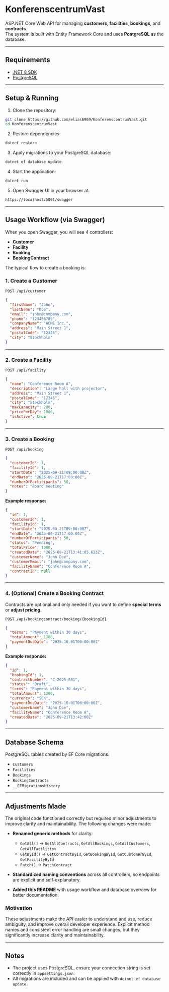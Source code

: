 # KonferenscentrumVast

ASP.NET Core Web API for managing **customers**, **facilities**, **bookings**, and **contracts**.  
The system is built with Entity Framework Core and uses **PostgreSQL** as the database.

---

## Requirements

- [.NET 8 SDK](https://dotnet.microsoft.com/en-us/download)  
- [PostgreSQL](https://www.postgresql.org/)  

---

## Setup & Running

1. Clone the repository:
```bash
git clone https://github.com/elias6969/KonferenscentrumVast.git
cd KonferenscentrumVast
```

2. Restore dependencies:
```bash
dotnet restore
```

3. Apply migrations to your PostgreSQL database:
```bash
dotnet ef database update
```

4. Start the application:
```bash
dotnet run
```

5. Open Swagger UI in your browser at:
```
https://localhost:5001/swagger
```

---

## Usage Workflow (via Swagger)

When you open Swagger, you will see 4 controllers:

* **Customer**
* **Facility**
* **Booking**
* **BookingContract**

The typical flow to create a booking is:

### 1. Create a Customer

`POST /api/customer`

```json
{
  "firstName": "John",
  "lastName": "Doe",
  "email": "john@company.com",
  "phone": "123456789",
  "companyName": "ACME Inc.",
  "address": "Main Street 1",
  "postalCode": "12345",
  "city": "Stockholm"
}
```

---

### 2. Create a Facility

`POST /api/facility`

```json
{
  "name": "Conference Room A",
  "description": "Large hall with projector",
  "address": "Main Street 1",
  "postalCode": "12345",
  "city": "Stockholm",
  "maxCapacity": 200,
  "pricePerDay": 1000,
  "isActive": true
}
```

---

### 3. Create a Booking

`POST /api/booking`

```json
{
  "customerId": 1,
  "facilityId": 1,
  "startDate": "2025-09-21T09:00:00Z",
  "endDate": "2025-09-21T17:00:00Z",
  "numberOfParticipants": 50,
  "notes": "Board meeting"
}
```

**Example response:**

```json
{
  "id": 1,
  "customerId": 1,
  "facilityId": 1,
  "startDate": "2025-09-21T09:00:00Z",
  "endDate": "2025-09-21T17:00:00Z",
  "numberOfParticipants": 50,
  "status": "Pending",
  "totalPrice": 1000,
  "createdDate": "2025-09-21T13:41:05.623Z",
  "customerName": "John Doe",
  "customerEmail": "john@company.com",
  "facilityName": "Conference Room A",
  "contractId": null
}
```

---

### 4. (Optional) Create a Booking Contract

Contracts are optional and only needed if you want to define **special terms** or **adjust pricing**.

`POST /api/bookingcontract/booking/{bookingId}`

```json
{
  "terms": "Payment within 30 days",
  "totalAmount": 1200,
  "paymentDueDate": "2025-10-01T00:00:00Z"
}
```

**Example response:**

```json
{
  "id": 1,
  "bookingId": 1,
  "contractNumber": "C-2025-001",
  "status": "Draft",
  "terms": "Payment within 30 days",
  "totalAmount": 1200,
  "currency": "SEK",
  "paymentDueDate": "2025-10-01T00:00:00Z",
  "customerName": "John Doe",
  "facilityName": "Conference Room A",
  "createdDate": "2025-09-21T13:42:00Z"
}
```

---

## Database Schema

PostgreSQL tables created by EF Core migrations:

* `Customers`
* `Facilities`
* `Bookings`
* `BookingContracts`
* `__EFMigrationsHistory`

---

## Adjustments Made
The original code functioned correctly but required minor adjustments to improve clarity and maintainability.
The following changes were made:

* **Renamed generic methods** for clarity:

  * `GetAll()` -> `GetAllContracts`, `GetAllBookings`, `GetAllCustomers`, `GetAllFacilities`
  * `GetById()` -> `GetContractById`, `GetBookingById`, `GetCustomerById`, `GetFacilityById`
  * `Patch()` -> `PatchContract`
* **Standardized naming conventions** across all controllers, so endpoints are explicit and self-explanatory.
* **Added this README** with usage workflow and database overview for better documentation.

### Motivation
These adjustments make the API easier to understand and use, reduce ambiguity, and improve overall developer experience.
Explicit method names and consistent error handling are small changes, but they significantly increase clarity and maintainability.

---

## Notes

* The project uses PostgreSQL, ensure your connection string is set correctly in `appsettings.json`.
* All migrations are included and can be applied with `dotnet ef database update`.
